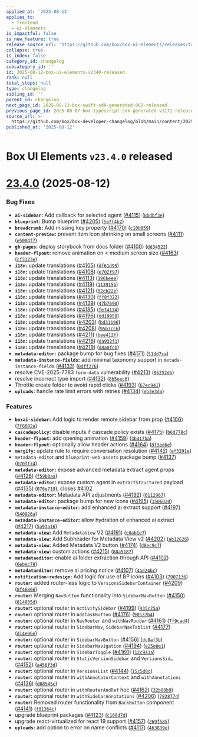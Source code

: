 ```yaml
---
applied_at: '2025-08-12'
applies_to:
  - frontend
  - ui-elements
is_impactful: false
is_new_feature: true
release_source_url: 'https://github.com/box/box-ui-elements/releases/tag/v23.4.0'
collapse: true
is_index: false
category_id: changelog
subcategory_id: ''
id: 2025-08-12-box-ui-elements-v2340-released
rank: null
total_steps: null
type: changelog
sibling_id: ''
parent_id: changelog
next_page_id: 2025-08-13-box-swift-sdk-generated-062-released
previous_page_id: 2025-08-07-box-typescript-sdk-generated-v1171-released
source_url: >-
  https://github.com/box/box-developer-changelog/blob/main/content/2025/08-12-box-ui-elements-v2340-released.md
published_at: '2025-08-12'
---
```

# Box UI Elements `v23.4.0` released

# [23.4.0][1] (2025-08-12)

### Bug Fixes

* **`ai-sidebar`:** Add callback for selected agent ([#4115][2]) ([`8bdbf3e`][3])
* **`blueprint`:** Bump blueprint ([#4205][4]) ([`5e7f4b2`][5])
* **`breadcrumb`:** Add missing key property ([#4170][6]) ([`c10b059`][7])
* **`content-preview`:** prevent item icon shrinking on small screens ([#4111][8]) ([`e5004f7`][9])
* **`gh-pages`:** deploy storybook from docs folder ([#4100][10]) ([`dd34522`][11])
* **`header-flyout`:** remove animation on < medium screen size ([#4163][12]) ([`cf3123e`][13])
* **`i18n`:** update translations ([#4105][14]) ([`df61d95`][15])
* **`i18n`:** update translations ([#4108][16]) ([`e702f97`][17])
* **`i18n`:** update translations ([#4113][18]) ([`196beee`][19])
* **`i18n`:** update translations ([#4119][20]) ([`113915b`][21])
* **`i18n`:** update translations ([#4121][22]) ([`02cb22e`][23])
* **`i18n`:** update translations ([#4130][24]) ([`ff8f322`][25])
* **`i18n`:** update translations ([#4139][26]) ([`47b7690`][27])
* **`i18n`:** update translations ([#4185][28]) ([`fef4134`][29])
* **`i18n`:** update translations ([#4196][30]) ([`dd19958`][31])
* **`i18n`:** update translations ([#4203][32]) ([`bd31196`][33])
* **`i18n`:** update translations ([#4208][34]) ([`95b3cc6`][35])
* **`i18n`:** update translations ([#4211][36]) ([`bee412f`][37])
* **`i18n`:** update translations ([#4216][38]) ([`da932f1`][39])
* **`i18n`:** update translations ([#4219][40]) ([`d8a8fcb`][41])
* **`metadata-editor`:** package bump for bug fixes ([#4171][42]) ([`51dd7ca`][43])
* **`metadata-instance-fields`:** add minimal taxonomy support in `metada-instance-field`s ([#4133][44]) ([`0dff276`][45])
* resolve CVE-2025-7783 `form-data` vulnerability ([#4213][46]) ([`96252db`][47])
* resolve incorrect type import ([#4132][48]) ([`8b5eec6`][49])
* Throttle create folder to avoid rapid clicks ([#4193][50]) ([`67ec941`][51])
* **`uploads`:** handle rate limit errors with retries ([#4134][52]) ([`eb3e3da`][53])

### Features

* **`boxai-sidebar`:** Add logic to render remote sidebar from prop  ([#4106][54]) ([`7f8802a`][55])
* **`cascadepolicy`:** disable inputs if cascade policy exists ([#4175][56]) ([`b6d778c`][57])
* **`header-flyout`:** add opening animation ([#4159][58]) ([`3b417ba`][59])
* **`header-flyout`:** optionally allow header actions ([#4164][60]) ([`8f3ad6e`][61])
* **`mergify`:** update rule to require conversation resolution ([#4142][62]) ([`ef3291e`][63])
* `metadata-edito`r and `blueprint-web-assets` package bump ([#4137][64]) ([`070ff74`][65])
* **`metadata-editor`:** expose advanced metadata extract agent props ([#4128][66]) ([`f59b0aa`][67])
* **`metadata-editor`:** expose custom agent in `extractStructured` payload ([#4135][68]) ([`076e719`][69]), closes [#4102][70]
* **`metadata-editor`:** Metadata API adjustments ([#4192][71]) ([`6112967`][72])
* **`metadata-editor`:** package bump for new icons ([#4195][73]) ([`1506020`][74])
* **`metadata-instance-editor`:** add enhanced ai extract support ([#4197][75]) ([`540026a`][76])
* **`metadata-instance-editor`:** allow hydration of enhanced ai extract ([#4217][77]) ([`5a93a16`][78])
* **`metadata-view`:** Add `MetadataView` V2 ([#4191][79]) ([`c0ab1e7`][80])
* **`metadata-view`:** Add Subheader for Metadata View v2 ([#4202][81]) ([`ab12626`][82])
* **`metadata-view`:** Added Metadata V2 button ([#4174][83]) ([`d8ec9c7`][84])
* **`metadata-view`:** custom actions ([#4215][85]) ([`88a5187`][86])
* **`metadataeditor`:** enable ai folder extraction through API ([#4102][70]) ([`6ebec78`][87])
* **`metadataeditor`:** remove ai pricing notice ([#4107][88]) ([`4bd24bc`][89])
* **`notification-redesign`:** Add logic for use of BP icons ([#4103][90]) ([`7907136`][91])
* **`router`:** added router-less logic to `VersionsSidebarContainer` ([#4209][92]) ([`0f46866`][93])
* **`router`:** Merging `NavButton` functionality into `SidebarNavButton` ([#4150][94]) ([`814035d`][95])
* **`router`:** optional router in `ActivitySidebar` ([#4199][96]) ([`435c75a`][97])
* **`router`:** optional router in `AddTaskButton` ([#4176][98]) ([`90537b4`][99])
* **`router`:** optional router in `NavRouter` and `withNavRouter` ([#4161][100]) ([`7f9cad4`][101])
* **`router`:** optional router in `SidebarNav`, `SidebarNavTablist` ([#4177][102]) ([`d14e06e`][103])
* **`router`:** optional router in `SidebarNavButton` ([#4156][104]) ([`dc8af3b`][105])
* **`router`:** optional router in `SidebarNavigation` ([#4194][106]) ([`e25e0e1`][107])
* **`router`:** optional router in `SidebarToggle` ([#4160][108]) ([`12c9a3a`][109])
* **`router`:** optional router in `StaticVersionSidebar` and `VersionsSid…` ([#4152][110]) ([`a456f3d`][111])
* **`router`:** optional router in `VersionsList` ([#4144][112]) ([`15c5d8d`][113])
* **`router`:** optional router in `withAnnotatorContext` and `withAnnotations` ([#4136][114]) ([`d08545e`][115])
* **`router`:** optional router in `withRouterAndRef` hoc ([#4162][116]) ([`32b08b9`][117])
* **`router`:** optional router in `withSidebarAnnotations` ([#4206][118]) ([`782877d`][119])
* **`router`:** Removed router functionality from `BackButton` component ([#4141][120]) ([`f01364c`][121])
* upgrade blueprint packages ([#4123][122]) ([`c166d7d`][123])
* upgrade react-virtualized for react 19 support ([#4157][124]) ([`269f585`][125])
* **`uploads`:** add option to error on name conflicts ([#4117][126]) ([`463839e`][127])

[1]: https://github.com/box/box-ui-elements/compare/v23.3.0...v23.4.0

[2]: https://github.com/box/box-ui-elements/issues/4115

[3]: https://github.com/box/box-ui-elements/commit/8bdbf3eee149e3a6dbc3431792509f3005371561

[4]: https://github.com/box/box-ui-elements/issues/4205

[5]: https://github.com/box/box-ui-elements/commit/5e7f4b21f47d6be7416e06a1554bc58c0b150395

[6]: https://github.com/box/box-ui-elements/issues/4170

[7]: https://github.com/box/box-ui-elements/commit/c10b05951c6efa185b0a04517d4cf91349f8a545

[8]: https://github.com/box/box-ui-elements/issues/4111

[9]: https://github.com/box/box-ui-elements/commit/e5004f785d38fe6681dcd70b11842e413fef55bb

[10]: https://github.com/box/box-ui-elements/issues/4100

[11]: https://github.com/box/box-ui-elements/commit/dd345227b8cb864cb42eabdbefd4208cfdd690c2

[12]: https://github.com/box/box-ui-elements/issues/4163

[13]: https://github.com/box/box-ui-elements/commit/cf3123e802fdd64d794087d7dd7551a3b5b28c32

[14]: https://github.com/box/box-ui-elements/issues/4105

[15]: https://github.com/box/box-ui-elements/commit/df61d95591f74c44351e083fd139aed0bcf5e92a

[16]: https://github.com/box/box-ui-elements/issues/4108

[17]: https://github.com/box/box-ui-elements/commit/e702f9773ae876c9355ebb9a02221e7f935f729e

[18]: https://github.com/box/box-ui-elements/issues/4113

[19]: https://github.com/box/box-ui-elements/commit/196beee85ebdcea2cfbc92ef70c1332d9b8ea25c

[20]: https://github.com/box/box-ui-elements/issues/4119

[21]: https://github.com/box/box-ui-elements/commit/113915b34d9f4895bae0b3085544bcd34dd7794c

[22]: https://github.com/box/box-ui-elements/issues/4121

[23]: https://github.com/box/box-ui-elements/commit/02cb22e1727821da51e366bdd8e70ab56e6c8a45

[24]: https://github.com/box/box-ui-elements/issues/4130

[25]: https://github.com/box/box-ui-elements/commit/ff8f3223c72e7f6aaea5d571fd5cf3bcd71b5857

[26]: https://github.com/box/box-ui-elements/issues/4139

[27]: https://github.com/box/box-ui-elements/commit/47b76902799c69d1d5cd54965fb37d5781451423

[28]: https://github.com/box/box-ui-elements/issues/4185

[29]: https://github.com/box/box-ui-elements/commit/fef4134a26b59ee7bbb3e9da13ae488a98e6fa52

[30]: https://github.com/box/box-ui-elements/issues/4196

[31]: https://github.com/box/box-ui-elements/commit/dd19958289d113f4272559edbd1307e4d81e3137

[32]: https://github.com/box/box-ui-elements/issues/4203

[33]: https://github.com/box/box-ui-elements/commit/bd31196e11bcae1b2efa732255697751c25644a4

[34]: https://github.com/box/box-ui-elements/issues/4208

[35]: https://github.com/box/box-ui-elements/commit/95b3cc6b48ea7850e348936d040e4fda4f64e4df

[36]: https://github.com/box/box-ui-elements/issues/4211

[37]: https://github.com/box/box-ui-elements/commit/bee412f1bad7e647b814d7601ddd04fe2d2421d1

[38]: https://github.com/box/box-ui-elements/issues/4216

[39]: https://github.com/box/box-ui-elements/commit/da932f18801e936cffe7951a95639af2e52e05d8

[40]: https://github.com/box/box-ui-elements/issues/4219

[41]: https://github.com/box/box-ui-elements/commit/d8a8fcbc6ad3cbf11fec25949374bb73dce01d56

[42]: https://github.com/box/box-ui-elements/issues/4171

[43]: https://github.com/box/box-ui-elements/commit/51dd7caf8b273e0c0adba948f58e4b69be3a708e

[44]: https://github.com/box/box-ui-elements/issues/4133

[45]: https://github.com/box/box-ui-elements/commit/0dff276da6b497220f762fd917c421db4d5cf343

[46]: https://github.com/box/box-ui-elements/issues/4213

[47]: https://github.com/box/box-ui-elements/commit/96252db2ca2cad6b9b07787621e027e0a8ac7c84

[48]: https://github.com/box/box-ui-elements/issues/4132

[49]: https://github.com/box/box-ui-elements/commit/8b5eec6b4eda2a8291a8fda142b33ba6ba4498c0

[50]: https://github.com/box/box-ui-elements/issues/4193

[51]: https://github.com/box/box-ui-elements/commit/67ec94170a855e6ec62064f51e0b2e5d6d5aa729

[52]: https://github.com/box/box-ui-elements/issues/4134

[53]: https://github.com/box/box-ui-elements/commit/eb3e3da1c5b145f07994c5bb1eec38567de78187

[54]: https://github.com/box/box-ui-elements/issues/4106

[55]: https://github.com/box/box-ui-elements/commit/7f8802a4997322503e5f31bb86aaeb252b99ef70

[56]: https://github.com/box/box-ui-elements/issues/4175

[57]: https://github.com/box/box-ui-elements/commit/b6d778c6d3b0778a3e2f786b4b53d6d7ce045076

[58]: https://github.com/box/box-ui-elements/issues/4159

[59]: https://github.com/box/box-ui-elements/commit/3b417ba0a71d10026ba1c1857a974487eaf27f86

[60]: https://github.com/box/box-ui-elements/issues/4164

[61]: https://github.com/box/box-ui-elements/commit/8f3ad6e9f39d5fd8a5dcc54691bca6360af74dc6

[62]: https://github.com/box/box-ui-elements/issues/4142

[63]: https://github.com/box/box-ui-elements/commit/ef3291ed0f65122bfdaf9dd0fb51cfb6fc8acd64

[64]: https://github.com/box/box-ui-elements/issues/4137

[65]: https://github.com/box/box-ui-elements/commit/070ff749e085283ad97487a8a7daf6b44807fa94

[66]: https://github.com/box/box-ui-elements/issues/4128

[67]: https://github.com/box/box-ui-elements/commit/f59b0aa998fea1d54e2bc14a841dbfd3adc8be65

[68]: https://github.com/box/box-ui-elements/issues/4135

[69]: https://github.com/box/box-ui-elements/commit/076e719857d17bd52de52f904bf5ee2763bc0ef7

[70]: https://github.com/box/box-ui-elements/issues/4102

[71]: https://github.com/box/box-ui-elements/issues/4192

[72]: https://github.com/box/box-ui-elements/commit/6112967007196e2c91ca54ed7a7ce3afc5ab994b

[73]: https://github.com/box/box-ui-elements/issues/4195

[74]: https://github.com/box/box-ui-elements/commit/150602092e957693b7fbd227e92adac8110ac327

[75]: https://github.com/box/box-ui-elements/issues/4197

[76]: https://github.com/box/box-ui-elements/commit/540026a28bb805dd06d4b3f22c868ed0edd3f56e

[77]: https://github.com/box/box-ui-elements/issues/4217

[78]: https://github.com/box/box-ui-elements/commit/5a93a16c29187618429b8f0e4a53b8140a11b5f1

[79]: https://github.com/box/box-ui-elements/issues/4191

[80]: https://github.com/box/box-ui-elements/commit/c0ab1e7670e5f7c7ae8ff7572709ac19c9788a46

[81]: https://github.com/box/box-ui-elements/issues/4202

[82]: https://github.com/box/box-ui-elements/commit/ab1262690196a3ebb220250b1ad0243cd18932ce

[83]: https://github.com/box/box-ui-elements/issues/4174

[84]: https://github.com/box/box-ui-elements/commit/d8ec9c75d6c7d2fa502d7d44aad2e7cd0ad1721e

[85]: https://github.com/box/box-ui-elements/issues/4215

[86]: https://github.com/box/box-ui-elements/commit/88a518723c44bcf6a6d0762c1ff8e16ebcdb5fd6

[87]: https://github.com/box/box-ui-elements/commit/6ebec78fff6ece2f1ea3c4bc20ef7409e33f27fd

[88]: https://github.com/box/box-ui-elements/issues/4107

[89]: https://github.com/box/box-ui-elements/commit/4bd24bcf59489f7aaac381d9c66b7e1b9d2a64df

[90]: https://github.com/box/box-ui-elements/issues/4103

[91]: https://github.com/box/box-ui-elements/commit/79071362aea99c02993ed89cd9bee34bbe196b25

[92]: https://github.com/box/box-ui-elements/issues/4209

[93]: https://github.com/box/box-ui-elements/commit/0f46866a9490bd8c9872f9e76147ed72d9d7a287

[94]: https://github.com/box/box-ui-elements/issues/4150

[95]: https://github.com/box/box-ui-elements/commit/814035d73280b7d1e0e9a068876ca3c0cf471b94

[96]: https://github.com/box/box-ui-elements/issues/4199

[97]: https://github.com/box/box-ui-elements/commit/435c75a9bce168c8206597da804b7ce55c97467d

[98]: https://github.com/box/box-ui-elements/issues/4176

[99]: https://github.com/box/box-ui-elements/commit/90537b471fce6643dd5eaecf1e5b0a1e3f196012

[100]: https://github.com/box/box-ui-elements/issues/4161

[101]: https://github.com/box/box-ui-elements/commit/7f9cad4b85f96d8d65f11c30ae3a45f2a3c96e40

[102]: https://github.com/box/box-ui-elements/issues/4177

[103]: https://github.com/box/box-ui-elements/commit/d14e06eb47083160dcf04055d3f418c4457d1255

[104]: https://github.com/box/box-ui-elements/issues/4156

[105]: https://github.com/box/box-ui-elements/commit/dc8af3b1dda45b1617aeac5a2d04af07af7e1e21

[106]: https://github.com/box/box-ui-elements/issues/4194

[107]: https://github.com/box/box-ui-elements/commit/e25e0e1174efd262f93e70619ff5f9a79d168fd8

[108]: https://github.com/box/box-ui-elements/issues/4160

[109]: https://github.com/box/box-ui-elements/commit/12c9a3a840545048f53ebae7b278208981ed1a55

[110]: https://github.com/box/box-ui-elements/issues/4152

[111]: https://github.com/box/box-ui-elements/commit/a456f3d677c3ad15e5ec2e052dcedf93d0d612f3

[112]: https://github.com/box/box-ui-elements/issues/4144

[113]: https://github.com/box/box-ui-elements/commit/15c5d8dfed2b2cc777344d0e0ef10da8c3525434

[114]: https://github.com/box/box-ui-elements/issues/4136

[115]: https://github.com/box/box-ui-elements/commit/d08545ef0650ad7082040d74acddb365bc8122f4

[116]: https://github.com/box/box-ui-elements/issues/4162

[117]: https://github.com/box/box-ui-elements/commit/32b08b929acbd906b2a348b8939234c980f1b642

[118]: https://github.com/box/box-ui-elements/issues/4206

[119]: https://github.com/box/box-ui-elements/commit/782877d2dcfa6d928da884055f1cc4bb17745d18

[120]: https://github.com/box/box-ui-elements/issues/4141

[121]: https://github.com/box/box-ui-elements/commit/f01364c73117a4d0638b28d4e3c6e832b1c27a62

[122]: https://github.com/box/box-ui-elements/issues/4123

[123]: https://github.com/box/box-ui-elements/commit/c166d7d49373168daed0eab315f2e90d4b0532a9

[124]: https://github.com/box/box-ui-elements/issues/4157

[125]: https://github.com/box/box-ui-elements/commit/269f5854c5c15a48c971207cf00bc2f1a98ccb97

[126]: https://github.com/box/box-ui-elements/issues/4117

[127]: https://github.com/box/box-ui-elements/commit/463839ee00c901cd9752106ca1a44e7a3906dc0b